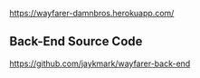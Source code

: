 https://wayfarer-damnbros.herokuapp.com/

## Back-End Source Code
https://github.com/jaykmark/wayfarer-back-end

